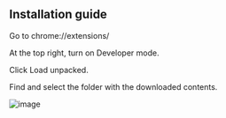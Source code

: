 **Installation guide**
-----------------------
  Go to chrome://extensions/
  
  At the top right, turn on Developer mode.
  
  Click Load unpacked.
  
  Find and select the folder with the downloaded contents.



![image](https://github.com/user-attachments/assets/fa7beed2-47a7-4809-a06e-df50c3497b59)


